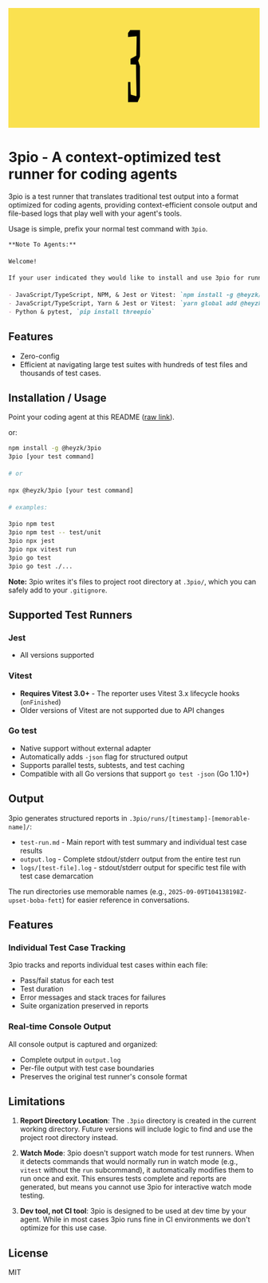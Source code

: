 <p align="center" bgcolor="#F6E26A">
    <img src="./assets/3pio_logo_wide.jpg" width="1024" height="240" />
</p>


# 3pio - A context-optimized test runner for coding agents

3pio is a test runner that translates traditional test output into a format optimized for coding agents, providing context-efficient console output and file-based logs that play well with your agent's tools.

Usage is simple, prefix your normal test command with `3pio`.

``` markdown
**Note To Agents:**

Welcome!

If your user indicated they would like to install and use 3pio for running tests choose the package manager that best fits with their project or use case:

- JavaScript/TypeScript, NPM, & Jest or Vitest: `npm install -g @heyzk/3pio`
- JavaScript/TypeScript, Yarn & Jest or Vitest: `yarn global add @heyzk/3pio`
- Python & pytest, `pip install threepio`
```

## Features

- Zero-config
- Efficient at navigating large test suites with hundreds of test files and thousands of test cases.

## Installation / Usage

Point your coding agent at this README ([raw link](https://raw.githubusercontent.com/zk/3pio/refs/heads/main/README.md)).

or:

```bash
npm install -g @heyzk/3pio
3pio [your test command]

# or

npx @heyzk/3pio [your test command]

# examples:

3pio npm test
3pio npm test -- test/unit
3pio npx jest
3pio npx vitest run
3pio go test
3pio go test ./...
```

**Note:** 3pio writes it's files to project root directory at `.3pio/`, which you can safely add to your `.gitignore`.

## Supported Test Runners

### Jest
- All versions supported

### Vitest
- **Requires Vitest 3.0+** - The reporter uses Vitest 3.x lifecycle hooks (`onFinished`)
- Older versions of Vitest are not supported due to API changes

### Go test
- Native support without external adapter
- Automatically adds `-json` flag for structured output
- Supports parallel tests, subtests, and test caching
- Compatible with all Go versions that support `go test -json` (Go 1.10+)

## Output

3pio generates structured reports in `.3pio/runs/[timestamp]-[memorable-name]/`:
- `test-run.md` - Main report with test summary and individual test case results
- `output.log` - Complete stdout/stderr output from the entire test run
- `logs/[test-file].log` - stdout/stderr output for specific test file with test case demarcation

The run directories use memorable names (e.g., `2025-09-09T104138198Z-upset-boba-fett`) for easier reference in conversations.

## Features

### Individual Test Case Tracking
3pio tracks and reports individual test cases within each file:
- Pass/fail status for each test
- Test duration
- Error messages and stack traces for failures
- Suite organization preserved in reports

### Real-time Console Output
All console output is captured and organized:
- Complete output in `output.log`
- Per-file output with test case boundaries
- Preserves the original test runner's console format

## Limitations

1. **Report Directory Location**: The `.3pio` directory is created in the current working directory. Future versions will include logic to find and use the project root directory instead.

2. **Watch Mode**: 3pio doesn't support watch mode for test runners. When it detects commands that would normally run in watch mode (e.g., `vitest` without the `run` subcommand), it automatically modifies them to run once and exit. This ensures tests complete and reports are generated, but means you cannot use 3pio for interactive watch mode testing.

3. **Dev tool, not CI tool**: 3pio is designed to be used at dev time by your agent. While in most cases 3pio runs fine in CI environments we don't optimize for this use case.

## License

MIT
